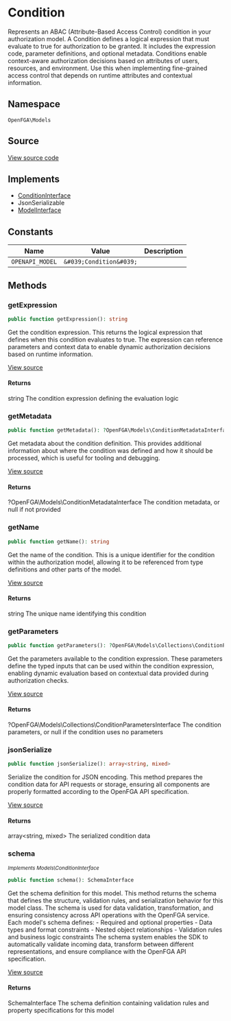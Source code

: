 # Condition

Represents an ABAC (Attribute-Based Access Control) condition in your authorization model. A Condition defines a logical expression that must evaluate to true for authorization to be granted. It includes the expression code, parameter definitions, and optional metadata. Conditions enable context-aware authorization decisions based on attributes of users, resources, and environment. Use this when implementing fine-grained access control that depends on runtime attributes and contextual information.

## Namespace
`OpenFGA\Models`

## Source
[View source code](https://github.com/evansims/openfga-php/blob/main/src/Models/Condition.php)

## Implements
* [ConditionInterface](ConditionInterface.md)
* JsonSerializable
* [ModelInterface](ModelInterface.md)

## Constants
| Name | Value | Description |
|------|-------|-------------|
| `OPENAPI_MODEL` | `&#039;Condition&#039;` |  |


## Methods
### getExpression


```php
public function getExpression(): string
```

Get the condition expression. This returns the logical expression that defines when this condition evaluates to true. The expression can reference parameters and context data to enable dynamic authorization decisions based on runtime information.

[View source](https://github.com/evansims/openfga-php/blob/main/src/Models/Condition.php#L63)


#### Returns
string
 The condition expression defining the evaluation logic

### getMetadata


```php
public function getMetadata(): ?OpenFGA\Models\ConditionMetadataInterface
```

Get metadata about the condition definition. This provides additional information about where the condition was defined and how it should be processed, which is useful for tooling and debugging.

[View source](https://github.com/evansims/openfga-php/blob/main/src/Models/Condition.php#L72)


#### Returns
?OpenFGA\Models\ConditionMetadataInterface
 The condition metadata, or null if not provided

### getName


```php
public function getName(): string
```

Get the name of the condition. This is a unique identifier for the condition within the authorization model, allowing it to be referenced from type definitions and other parts of the model.

[View source](https://github.com/evansims/openfga-php/blob/main/src/Models/Condition.php#L81)


#### Returns
string
 The unique name identifying this condition

### getParameters


```php
public function getParameters(): ?OpenFGA\Models\Collections\ConditionParametersInterface
```

Get the parameters available to the condition expression. These parameters define the typed inputs that can be used within the condition expression, enabling dynamic evaluation based on contextual data provided during authorization checks.

[View source](https://github.com/evansims/openfga-php/blob/main/src/Models/Condition.php#L90)


#### Returns
?OpenFGA\Models\Collections\ConditionParametersInterface
 The condition parameters, or null if the condition uses no parameters

### jsonSerialize


```php
public function jsonSerialize(): array<string, mixed>
```

Serialize the condition for JSON encoding. This method prepares the condition data for API requests or storage, ensuring all components are properly formatted according to the OpenFGA API specification.

[View source](https://github.com/evansims/openfga-php/blob/main/src/Models/Condition.php#L101)


#### Returns
array&lt;string, mixed&gt;
 The serialized condition data

### schema

*<small>Implements Models\ConditionInterface</small>*  

```php
public function schema(): SchemaInterface
```

Get the schema definition for this model. This method returns the schema that defines the structure, validation rules, and serialization behavior for this model class. The schema is used for data validation, transformation, and ensuring consistency across API operations with the OpenFGA service. Each model&#039;s schema defines: - Required and optional properties - Data types and format constraints - Nested object relationships - Validation rules and business logic constraints The schema system enables the SDK to automatically validate incoming data, transform between different representations, and ensure compliance with the OpenFGA API specification.

[View source](https://github.com/evansims/openfga-php/blob/main/src/Models/ModelInterface.php#L52)


#### Returns
SchemaInterface
 The schema definition containing validation rules and property specifications for this model

